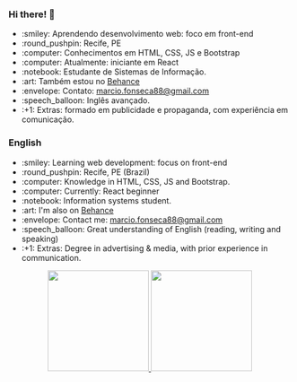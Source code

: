 ### Hi there! 👋

  <ul>
        <li> :smiley: Aprendendo desenvolvimento web: foco em front-end</li>
        <li> :round_pushpin: Recife, PE</li>
        <li> :computer: Conhecimentos em HTML, CSS, JS e Bootstrap</li>
        <li> :computer: Atualmente: iniciante em React</li>
        <li> :notebook: Estudante de Sistemas de Informação.</li>
        <li> :art: Também estou no <a href="https://behance.net/marcio-fonseca">Behance</a></li>
        <li> :envelope: Contato: <a href="mailto:marcio.fonseca88@gmail.com">marcio.fonseca88@gmail.com</a></li>
        <li> :speech_balloon: Inglês avançado.</li>
        <li>
            :+1: Extras: formado em publicidade e propaganda, com experiência em comunicação.
        </li>
   </ul>
    
    
### English

<ul>
        <li> :smiley: Learning web development: focus on front-end</li>
        <li> :round_pushpin: Recife, PE (Brazil)</li>
        <li> :computer: Knowledge in HTML, CSS, JS and Bootstrap.</li>
        <li> :computer: Currently: React beginner</li>
        <li> :notebook: Information systems student.</li>
        <li> :art: I'm also on <a href="https://behance.net/marcio-fonseca">Behance</a></li>
        <li> :envelope: Contact me: <a href="mailto:marcio.fonseca88@gmail.com">marcio.fonseca88@gmail.com</a></li>
        <li> :speech_balloon: Great understanding of English (reading, writing and speaking)</li>
        <li>
            :+1: Extras: Degree in advertising & media, with prior experience in communication.
        </li>
   </ul>
   
   <div align="center">
    <a href="https://github.com/fmarcio">
    <img height="180em" src="https://github-readme-stats.vercel.app/api?username=bchandotcom&show_icons=true&theme=github_dark&include_all_commits=true&count_private=true"/>
    <img height="180em" src="https://github-readme-stats.vercel.app/api/top-langs/?username=fmarcio&layout=compact&langs_count=7&theme=github_dark"/>
</div>

<!--
**fmarcio/fmarcio** is a ✨ _special_ ✨ repository because its `README.md` (this file) appears on your GitHub profile.

Here are some ideas to get you started:

- 🔭 I’m currently working on ...
- 🌱 I’m currently learning ...
- 👯 I’m looking to collaborate on ...
- 🤔 I’m looking for help with ...
- 💬 Ask me about ...
- 📫 How to reach me: ...
- 😄 Pronouns: ...
- ⚡ Fun fact: ...
-->
